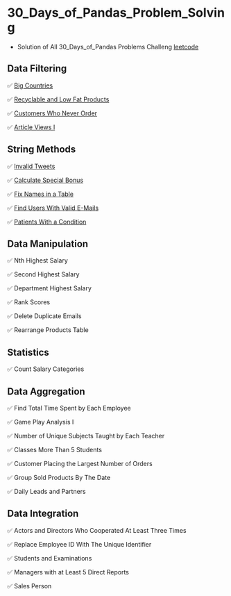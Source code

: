 # 30_Days_of_Pandas_Problem_Solving
  * Solution of All 30_Days_of_Pandas Problems Challeng [leetcode](https://leetcode.com/studyplan/30-days-of-pandas/)
## Data Filtering

  ✅ [Big Countries](https://github.com/Elma-dev/30_Days_of_Pandas_Problem_Solving/blob/main/big_countries.py)
  
  ✅ [Recyclable and Low Fat Products](https://github.com/Elma-dev/30_Days_of_Pandas_Problem_Solving/blob/main/recyclable_and_low_fat_products.py)
  
  ✅ [Customers Who Never Order](https://github.com/Elma-dev/30_Days_of_Pandas_Problem_Solving/blob/main/Customers%20Who%20Never%20Order.py)
  
  ✅ [Article Views I](https://github.com/Elma-dev/30_Days_of_Pandas_Problem_Solving/blob/main/article_views_i.py)

## String Methods

  ✅ [Invalid Tweets](https://github.com/Elma-dev/30_Days_of_Pandas_Problem_Solving/blob/main/Invalid%20Tweets.py)

  ✅ [Calculate Special Bonus](https://github.com/Elma-dev/30_Days_of_Pandas_Problem_Solving/blob/main/Calculate%20Special%20Bonus.py)

  ✅ [Fix Names in a Table](https://github.com/Elma-dev/30_Days_of_Pandas_Problem_Solving/blob/main/Fix%20Names%20in%20a%20Table.py)

  ✅ [Find Users With Valid E-Mails](https://github.com/Elma-dev/30_Days_of_Pandas_Problem_Solving/blob/main/Find%20Users%20With%20Valid%20E-Mails.py)

  ✅ [Patients With a Condition](https://github.com/Elma-dev/30_Days_of_Pandas_Problem_Solving/blob/main/Patients%20With%20a%20Condition.py)

## Data Manipulation

  ✅ Nth Highest Salary
  
  ✅ Second Highest Salary

  ✅ Department Highest Salary

  ✅ Rank Scores

  ✅ Delete Duplicate Emails

  ✅ Rearrange Products Table

## Statistics

  ✅ Count Salary Categories

## Data Aggregation
  ✅ Find Total Time Spent by Each Employee
  
  ✅ Game Play Analysis I

  ✅ Number of Unique Subjects Taught by Each Teacher

  ✅ Classes More Than 5 Students

  ✅ Customer Placing the Largest Number of Orders

  ✅ Group Sold Products By The Date

  ✅ Daily Leads and Partners

## Data Integration
  ✅ Actors and Directors Who Cooperated At Least Three Times

  ✅ Replace Employee ID With The Unique Identifier
  
  ✅ Students and Examinations

  ✅ Managers with at Least 5 Direct Reports

  ✅ Sales Person


